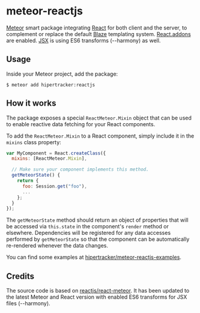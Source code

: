 # meteor-reactjs

[Meteor](http://meteor.com) smart package integrating [React](http://facebook.github.io/react/) for both client and the server, to complement or replace the default [Blaze](https://www.meteor.com/blaze) templating system. [React.addons](http://facebook.github.io/react/docs/addons.html) are enabled. [JSX](http://facebook.github.io/react/docs/jsx-in-depth.html) is using ES6 transforms (--harmony) as well.

## Usage

Inside your Meteor project, add the package:
```
$ meteor add hipertracker:reactjs
```

## How it works

The package exposes a special `ReactMeteor.Mixin` object that can be used
to enable reactive data fetching for your React components.

To add the `ReactMeteor.Mixin` to a React component, simply include it in
the `mixins` class property:

```js
var MyComponent = React.createClass({
  mixins: [ReactMeteor.Mixin],

  // Make sure your component implements this method.
  getMeteorState() {
    return {
      foo: Session.get("foo"),
      ...
    };
  }
});

```
The `getMeteorState` method should return an object of properties that
will be accessed via `this.state` in the component's `render` method or
elsewhere.  Dependencies will be registered for any data accesses
performed by `getMeteorState` so that the component can be automatically
re-rendered whenever the data changes.

You can find some examples at [hipertracker/meteor-reactjs-examples](https://github.com/hipertracker/meteor-reactjs-examples).

## Credits

The source code is based on [reactjs/react-meteor](https://github.com/reactjs/react-meteor). It has been updated to the latest Meteor and React version with enabled ES6 transforms for JSX files (--harmony).
